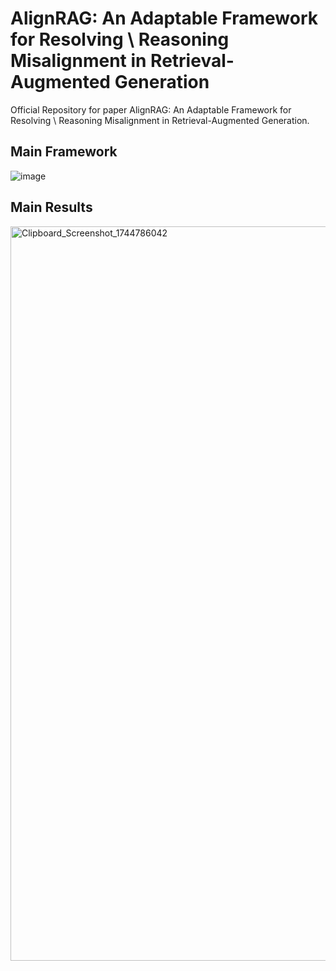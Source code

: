 # AlignRAG: An Adaptable Framework for Resolving \\ Reasoning Misalignment in Retrieval-Augmented Generation


Official Repository for paper AlignRAG: An Adaptable Framework for Resolving \\ Reasoning Misalignment in Retrieval-Augmented Generation.

## Main Framework

![image](https://github.com/user-attachments/assets/a6e85620-52c2-42a7-bd77-343928c11f91)


## Main Results

<img width="1175" alt="Clipboard_Screenshot_1744786042" src="https://github.com/user-attachments/assets/fbb1465f-86a2-4923-a20a-ba3f7819e1be" />
